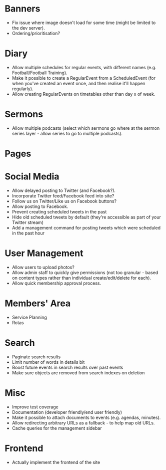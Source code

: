 # Banners

* Fix issue where image doesn't load for some time (might be limited
  to the dev server).
* Ordering/prioritisation?

# Diary

* Allow multiple schedules for regular events, with different names
  (e.g. Football/Football Training).
* Make it possible to create a RegularEvent from a ScheduledEvent (for
  when you've created an event once, and then realise it'll happen
  regularly).
* Allow creating RegularEvents on timetables other than day x of week.

# Sermons

* Allow multiple podcasts (select which sermons go where at the sermon
  series layer - allow series to go to multiple podcasts).

# Pages

# Social Media

* Allow delayed posting to Twitter (and Facebook?).
* Incorporate Twitter feed/Facebook feed into site?
* Follow us on Twitter/Like us on Facebook buttons?
* Allow posting to Facebook.
* Prevent creating scheduled tweets in the past
* Hide old scheduled tweets by default (they're accessible as part of
  your Twitter stream)
* Add a management command for posting tweets which were scheduled in
  the past hour

# User Management

* Allow users to upload photos?
* Allow admin staff to quickly give permissions (not too granular -
  based on content types rather than individual create/edit/delete for
  each).
* Allow quick membership approval process.

# Members' Area

* Service Planning
* Rotas

# Search

* Paginate search results
* Limit number of words in details bit
* Boost future events in search results over past events
* Make sure objects are removed from search indexes on deletion

# Misc

* Improve test coverage
* Documentation (developer friendly/end user friendly)
* Make it possible to attach documents to events (e.g. agendas,
  minutes).
* Allow redirecting arbitrary URLs as a fallback - to help map old
  URLs.
* Cache queries for the management sidebar

# Frontend

* Actually implement the frontend of the site
